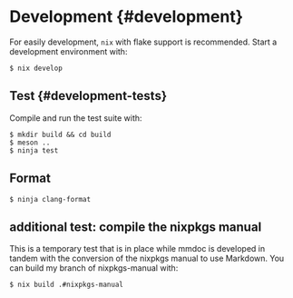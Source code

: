 # Development {#development}

For easily development, `nix` with flake support is recommended. Start a development environment with:

```ShellSession
$ nix develop
```

## Test {#development-tests}

Compile and run the test suite with:

```ShellSession
$ mkdir build && cd build
$ meson ..
$ ninja test
```

## Format

```ShellSession
$ ninja clang-format
```

## additional test: compile the nixpkgs manual

This is a temporary test that is in place while mmdoc is developed in tandem with the conversion of the nixpkgs manual to use Markdown. You can build my branch of nixpkgs-manual with:

```ShellSession
$ nix build .#nixpkgs-manual
```
